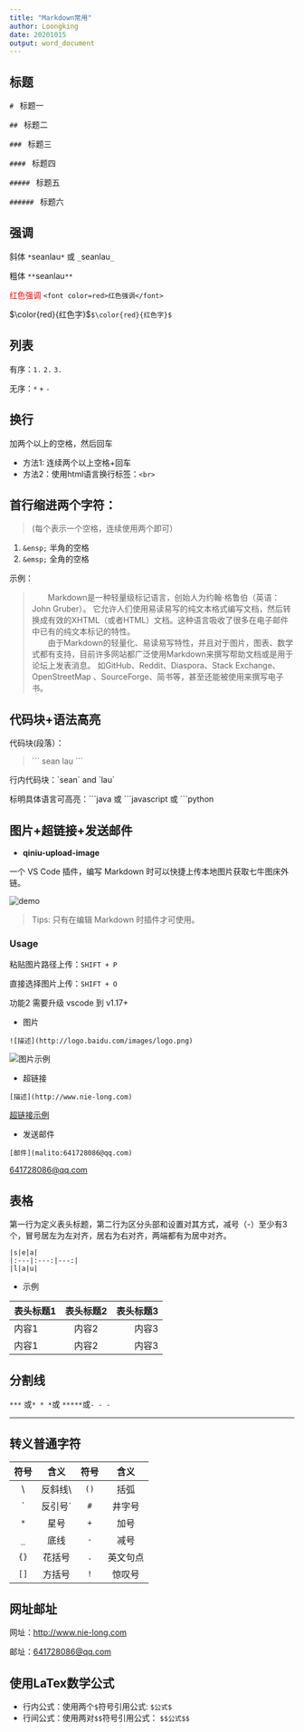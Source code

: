 ```yaml
---
title: "Markdown常用"
author: Loongking
date: 20201015
output: word_document
---
```


## 标题

`# ` 标题一

`## ` 标题二

`### ` 标题三

`#### ` 标题四

`##### ` 标题五

`###### ` 标题六

## 强调
斜体 `*`seanlau`*` 或 `_`seanlau`_`

粗体 `**`seanlau`**`

<font color=red>红色强调</font> `<font color=red>红色强调</font>`

$\color{red}{红色字}$`$\color{red}{红色字}$`

## 列表
有序：`1.` `2.` `3.`

无序：`*` `+` `-`

## 换行

加两个以上的空格，然后回车

* 方法1: 连续两个以上空格+回车
* 方法2：使用html语言换行标签：`<br>`

## 首行缩进两个字符：

> (每个表示一个空格，连续使用两个即可）

1. `&ensp;` 半角的空格
2. `&emsp;` 全角的空格

示例：
> &emsp;&emsp;Markdown是一种轻量级标记语言，创始人为约翰·格鲁伯（英语：John Gruber）。 它允许人们使用易读易写的纯文本格式编写文档，然后转换成有效的XHTML（或者HTML）文档。这种语言吸收了很多在电子邮件中已有的纯文本标记的特性。<br>
&emsp;&emsp;由于Markdown的轻量化、易读易写特性，并且对于图片，图表、数学式都有支持，目前许多网站都广泛使用Markdown来撰写帮助文档或是用于论坛上发表消息。 如GitHub、Reddit、Diaspora、Stack Exchange、OpenStreetMap 、SourceForge、简书等，甚至还能被使用来撰写电子书。

## 代码块+语法高亮
代码块(段落）：
> &#96;&#96;&#96;
sean
lau
&#96;&#96;&#96;

行内代码块：&#96;sean&#96; and &#96;lau&#96;

标明具体语言可高亮：&#96;&#96;&#96;java 或 &#96;&#96;&#96;javascript 或 &#96;&#96;&#96;python

## 图片+超链接+发送邮件

+ **qiniu-upload-image**

一个 VS Code 插件，编写 Markdown 时可以快捷上传本地图片获取七牛图床外链。

![demo](http://image.nie-long.com/demo.gif)

> Tips: 只有在编辑 Markdown 时插件才可使用。

### Usage

粘贴图片路径上传：`SHIFT + P`

直接选择图片上传：`SHIFT + O`

功能2 需要升级 vscode 到 v1.17+

+ 图片

```shell
![描述](http://logo.baidu.com/images/logo.png)
```

![图片示例](https://note.youdao.com/yws/api/image/normal/1564388180753?userId=weixinobU7VjsqhbCf5P0Y3rfUnnQUH_BA)

+ 超链接

```shell
[描述](http://www.nie-long.com)
```
[超链接示例](http://www.nie-long.com)

+ 发送邮件
```shell
[邮件](malito:641728086@qq.com)
```
[641728086@qq.com](malito:641728086@qq.com)

## 表格
第一行为定义表头标题，第二行为区分头部和设置对其方式，减号（-）至少有3个，冒号居左为左对齐，居右为右对齐，两端都有为居中对齐。
```shell
|s|e|a|
|:---|:---:|---:|
|l|a|u|
```
* 示例

|表头标题1|表头标题2|表头标题3|
|:---|:---:|---:|
|内容1|内容2|内容3|
|内容1|内容2|内容3|

## 分割线

`***` 或`* * *`或 `*****`或`- - -`
- - -

## 转义普通字符
|符号|含义|符号|含义|
|:---:|:---:|:---:|:---:|
|\ |反斜线&#92;|`()`|括弧|
|&#96;|反引号&#96;|`#`|井字号|
|`*`|星号|`+`|加号|
|`_`|底线|`-`|减号|
|`{}`|花括号|`.`|英文句点|
|`[]`|方括号|`!`|惊叹号|

## 网址邮址

网址：<http://www.nie-long.com>

邮址：<641728086@qq.com>

## 使用LaTex数学公式

* 行内公式：使用两个`$`符号引用公式: `$公式$`
* 行间公式：使用两对`$$`符号引用公式： `$$公式$$`